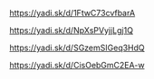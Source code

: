 https://yadi.sk/d/1FtwC73cvfbarA

https://yadi.sk/d/NpXsPVyjjLgj1Q

https://yadi.sk/d/SGzemSIGeq3HdQ

https://yadi.sk/d/CisOebGmC2EA-w

